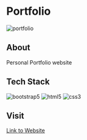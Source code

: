 # Portfolio 

![portfolio](https://user-images.githubusercontent.com/54969439/117018796-75a9a200-ad12-11eb-9a60-e553a4661abf.png)
<br />

## About

Personal Portfolio website 
<br />

## Tech Stack
![bootstrap5](https://img.shields.io/badge/Bootstrap-563D7C?style=for-the-badge&logo=bootstrap&logoColor=white)
![html5](https://img.shields.io/badge/HTML5-E34F26?style=for-the-badge&logo=html5&logoColor=white)
![css3](https://img.shields.io/badge/CSS3-1572B6?style=for-the-badge&logo=css3&logoColor=white)
<br />

## Visit
<a href="www.kalashsharma.me">Link to Website</a>



